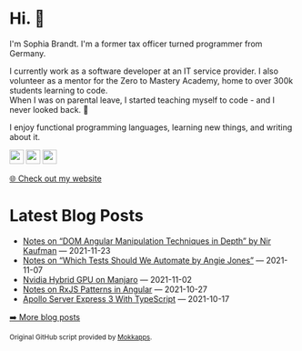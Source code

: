 <h1>Hi. 👋</h1>
<p>I'm Sophia Brandt. I'm a former tax officer turned programmer from Germany.</p>
<p>I currently work as a software developer at an IT service provider. I also volunteer as a mentor for the Zero to Mastery Academy, home to over 300k students learning to code.<br>
When I was on parental leave, I started teaching myself to code - and I never looked back. 💜</p>
<p>I enjoy functional programming languages, learning new things, and writing about it.</p>
<p><a href="https://www.twitter.com/hisophiabrandt"><img src="https://img.shields.io/badge/twitter-%231DA1F2.svg?&style=for-the-badge&logo=twitter&logoColor=white" height=25></a> <a href="https://www.linkedin.com/in/sophiabrandt"><img src="https://img.shields.io/badge/linkedin-%230077B5.svg?&style=for-the-badge&logo=linkedin&logoColor=white" height=25></a> <a href="https://dev.to/sophiabrandt"><img src="https://img.shields.io/badge/DEV.TO-%230A0A0A.svg?&style=for-the-badge&logo=dev-dot-to&logoColor=white" height=25></a></p>
<p><a href="https://www.sophiabrandt.com">🌐 Check out my website</a></p>
<h1>Latest Blog Posts</h1>
  <ul>
    <li><a href=https://www.rockyourcode.com/notes-on-angular-dom-manipulation-techniques-in-depth/>Notes on “DOM Angular Manipulation Techniques in Depth” by Nir Kaufman</a> — 2021-11-23</li><li><a href=https://www.rockyourcode.com/notes-on-which-tests-should-we-automate-by-angie-jones/>Notes on “Which Tests Should We Automate by Angie Jones”</a> — 2021-11-07</li><li><a href=https://www.rockyourcode.com/nvidia-hybrid-gpu-on-manjaro/>Nvidia Hybrid GPU on Manjaro</a> — 2021-11-02</li><li><a href=https://www.rockyourcode.com/notes-on-rxjs-patterns-in-angular/>Notes on RxJS Patterns in Angular</a> — 2021-10-27</li><li><a href=https://www.rockyourcode.com/apollo-server-express-3-with-typescript/>Apollo Server Express 3 With TypeScript</a> — 2021-10-17</li>
  </ul>
<p><a href="https://www.rockyourcode.com">➡️ More blog posts</a></p>
<p><small>Original GitHub script provided by <a href="https://github.com/Mokkapps">Mokkapps</a>.</small></p>
